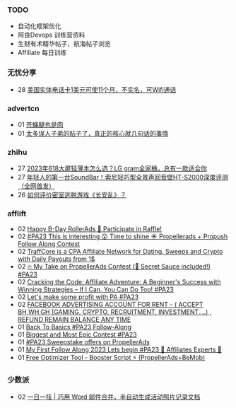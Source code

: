 ### TODO
-  自动化框架优化
-  阿良Devops 训练营资料
-  生财有术精华帖子、航海帖子浏览
-  Affiliate 每日训练

### 无忧分享
<!-- ruyo:START -->
-  28 [美国实体电话卡1美元可使11个月，不实名，可Wifi通话](https://51.ruyo.net/18487.html)<!-- ruyo:END -->

### advertcn
<!-- advertcn:START -->
-  01 [苍蝇腿也是肉](https://www.advertcn.com/forum.php?mod=viewthread&tid=112331)
-  01 [太多误人子弟的贴子了，真正的核心就几句话的事情](https://www.advertcn.com/forum.php?mod=viewthread&tid=112329)<!-- advertcn:END -->

### zhihu
<!-- zhihu:START -->
-  27 [2023年618大屏轻薄本怎么选？LG gram全家桶，总有一款适合你](http://zhuanlan.zhihu.com/p/632641888?utm_campaign=rss&utm_medium=rss&utm_source=rss&utm_content=title)
-  27 [年轻人的第一台SoundBar！索尼轻巧型全景声回音壁HT-S2000深度评测（全网首发）](http://zhuanlan.zhihu.com/p/630990296?utm_campaign=rss&utm_medium=rss&utm_source=rss&utm_content=title)
-  26 [如何评价密室逃脱游戏《长安乱》？](http://www.zhihu.com/question/563950552/answer/3045961312?utm_campaign=rss&utm_medium=rss&utm_source=rss&utm_content=title)<!-- zhihu:END -->

### afflift
<!-- afflift:START -->
-  02 [Happy B-Day RollerAds 🎁 Participate in Raffle!](https://afflift.com/f/threads/happy-b-day-rollerads-%F0%9F%8E%81-participate-in-raffle.11718/)
-  02 [#PA23 This is interesting 😮 Time to shine ☀️ Propellerads + Propush Follow Along Contest](https://afflift.com/f/threads/pa23-this-is-interesting-%F0%9F%98%AE-time-to-shine-%E2%98%80%EF%B8%8F-propellerads-propush-follow-along-contest.11569/)
-  02 [TraffCore is a CPA Affiliate Network for Dating, Sweeps and Crypto with Daily Payouts from 1$](https://afflift.com/f/threads/traffcore-is-a-cpa-affiliate-network-for-dating-sweeps-and-crypto-with-daily-payouts-from-1.8700/)
-  02 [🔥 My Take on PropellerAds Contest &lpar;🍅 Secret Sauce included!&rpar; #PA23](https://afflift.com/f/threads/%F0%9F%94%A5-my-take-on-propellerads-contest-%F0%9F%8D%85-secret-sauce-included-pa23.11642/)
-  02 [Cracking the Code: Affiliate Adventure: A Beginner&#39;s Success with Winning Strategies – If I Can, You Can Do Too! #PA23](https://afflift.com/f/threads/cracking-the-code-affiliate-adventure-a-beginners-success-with-winning-strategies-%E2%80%93-if-i-can-you-can-do-too-pa23.11559/)
-  02 [Let&#39;s make some profit with PA #PA23](https://afflift.com/f/threads/lets-make-some-profit-with-pa-pa23.11600/)
-  02 [FACEBOOK ADVERTISING ACCOUNT FOR RENT - &lpar; ACCEPT BH,WH,GH &lpar;GAMING, CRYPTO, RECRUITMENT, INVESTMENT,...&rpar; , REFUND REMAIN BALANCE ANY TIME](https://afflift.com/f/threads/facebook-advertising-account-for-rent-accept-bh-wh-gh-gaming-crypto-recruitment-investment-refund-remain-balance-any-time.11161/)
-  01 [Back To Basics #PA23 Follow-Along](https://afflift.com/f/threads/back-to-basics-pa23-follow-along.11597/)
-  01 [Biggest and Most Epic Contest #PA23](https://afflift.com/f/threads/biggest-and-most-epic-contest-pa23.11557/)
-  01 [#PA23 Sweepstake offers on PropellerAds](https://afflift.com/f/threads/pa23-sweepstake-offers-on-propellerads.11555/)
-  01 [My First Follow Along 2023 Lets begin #PA23 💎 Affiliates Experts 💎](https://afflift.com/f/threads/my-first-follow-along-2023-lets-begin-pa23-%F0%9F%92%8E-affiliates-experts-%F0%9F%92%8E.11563/)
-  01 [Free Optimizer Tool - Booster Script ⚡ &lpar;PropellerAds+BeMob&rpar;](https://afflift.com/f/threads/free-optimizer-tool-booster-script-%E2%9A%A1-propellerads-bemob.10601/)<!-- afflift:END -->

### 少数派
<!-- sspai:START -->
-  02 [一日一技 | 巧用 Word 邮件合并，半自动生成活动照片记录文档](https://sspai.com/post/83276)<!-- sspai:END -->
